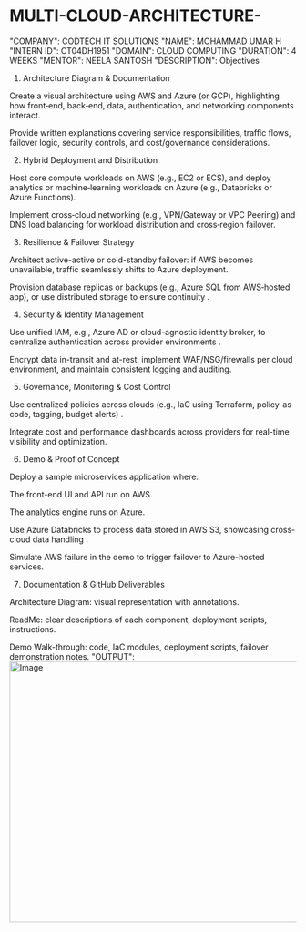 # MULTI-CLOUD-ARCHITECTURE-
"COMPANY": CODTECH IT SOLUTIONS 
"NAME": MOHAMMAD UMAR H
"INTERN ID": CT04DH1951
"DOMAIN": CLOUD COMPUTING 
"DURATION": 4 WEEKS
"MENTOR": NEELA SANTOSH
"DESCRIPTION": Objectives

1. Architecture Diagram & Documentation

Create a visual architecture using AWS and Azure (or GCP), highlighting how front‑end, back‑end, data, authentication, and networking components interact.

Provide written explanations covering service responsibilities, traffic flows, failover logic, security controls, and cost/governance considerations.



2. Hybrid Deployment and Distribution

Host core compute workloads on AWS (e.g., EC2 or ECS), and deploy analytics or machine‑learning workloads on Azure (e.g., Databricks or Azure Functions).

Implement cross‑cloud networking (e.g., VPN/Gateway or VPC Peering) and DNS load balancing for workload distribution and cross‑region failover.



3. Resilience & Failover Strategy

Architect active-active or cold-standby failover: if AWS becomes unavailable, traffic seamlessly shifts to Azure deployment.

Provision database replicas or backups (e.g., Azure SQL from AWS‑hosted app), or use distributed storage to ensure continuity  .



4. Security & Identity Management

Use unified IAM, e.g., Azure AD or cloud-agnostic identity broker, to centralize authentication across provider environments  .

Encrypt data in-transit and at-rest, implement WAF/NSG/firewalls per cloud environment, and maintain consistent logging and auditing.



5. Governance, Monitoring & Cost Control

Use centralized policies across clouds (e.g., IaC using Terraform, policy-as-code, tagging, budget alerts)  .

Integrate cost and performance dashboards across providers for real-time visibility and optimization.



6. Demo & Proof of Concept

Deploy a sample microservices application where:

The front-end UI and API run on AWS.

The analytics engine runs on Azure.


Use Azure Databricks to process data stored in AWS S3, showcasing cross-cloud data handling  .

Simulate AWS failure in the demo to trigger failover to Azure-hosted services.



7. Documentation & GitHub Deliverables

Architecture Diagram: visual representation with annotations.

ReadMe: clear descriptions of each component, deployment scripts, instructions.

Demo Walk-through: code, IaC modules, deployment scripts, failover demonstration notes.
"OUTPUT": <img width="1084" height="458" alt="Image" src="https://github.com/user-attachments/assets/963fd9a0-38e9-4e7e-b8a1-5f8b92165072" />
